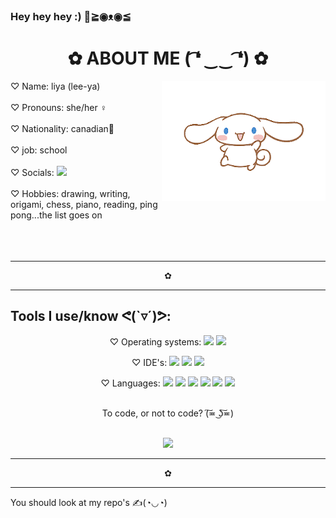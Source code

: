 ### Hey hey hey :) 👋≧◉ᴥ◉≦

<!--
**Liya-Getachew/Liya-Getachew** is a ✨ _special_ ✨ repository because its `README.md` (this file) appears on your GitHub profile. -->

<h1 align="center">✿ ABOUT ME ( ͡❛ ‿‿ ͡❛) ✿</h1>
<img src="download-removebg-preview.png" align="right">

<!-- personal info -->
♡ Name: liya (lee-ya)<br><br>
♡ Pronouns: she/her ♀<br><br>
♡ Nationality: canadian🍁<br><br>
♡ job: school<br><br>
♡ Socials: <img src="https://img.shields.io/badge/Gmail-D14836?style=for-the-badge&logo=gmail&logoColor=white"><br><br>
♡ Hobbies: drawing, writing, origami, chess, piano, reading, ping pong...the list goes on
<br><br>
<br><br>

<hr><p align="center">✿</p><hr>
<h2>Tools I use/know ᕙ(`▿´)ᕗ:</h2>
<div align="center"> 
 <!-- operating systems -->
 ♡ Operating systems:
 <img src="https://img.shields.io/badge/chrome%20os-3d89fc?style=for-the-badge&logo=google%20chrome&logoColor=white"/>
 <img src="https://img.shields.io/badge/Windows-0078D6?style=for-the-badge&logo=windows&logoColor=white"/><br>
 
  <!-- IDE's -->
 ♡ IDE's: 
 <img src="https://img.shields.io/badge/Replit-DD1200?style=for-the-badge&logo=Replit&logoColor=white"/>
 <img src="https://img.shields.io/badge/Visual%20Studio%20Code-0078d7.svg?style=for-the-badge&logo=visual-studio-code&logoColor=white"/>
 <img src="https://img.shields.io/badge/github%20pages-121013?style=for-the-badge&logo=github&logoColor=white"/>
 <br> 

 <!-- programming languages -->
 ♡ Languages:
 <img src="https://img.shields.io/badge/html5-%23E34F26.svg?style=for-the-badge&logo=html5&logoColor=white"/>
 <img src="https://img.shields.io/badge/css3-%231572B6.svg?style=for-the-badge&logo=css3&logoColor=white"/> 
 <img src="https://img.shields.io/badge/javascript-%23323330.svg?style=for-the-badge&logo=javascript&logoColor=%23F7DF1E"/> 
 <img src="https://img.shields.io/badge/c%23-%23239120.svg?style=for-the-badge&logo=c-sharp&logoColor=white"/>
 <img src="https://img.shields.io/badge/typescript-%23007ACC.svg?style=for-the-badge&logo=typescript&logoColor=white">
 <img src="https://img.shields.io/badge/python-3670A0?style=for-the-badge&logo=python&logoColor=ffdd54">
 <br><br>

 <p>To code, or not to code? (͠≖ ͜ʖ͠≖) </p><br>
 <img src="https://i.gifer.com/A50a.gif" width="300" length="300">
</div>
<hr><p align="center">✿</p><hr>
You should look at my repo's ✍(◔◡◔)
